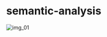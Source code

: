 # semantic-analysis

![img_01](https://user-images.githubusercontent.com/41846257/171999311-848cb8f3-8413-4d16-bde1-f7057fd2e8f2.JPG)
